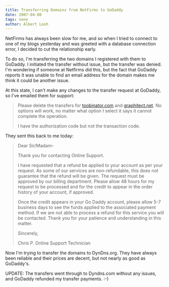 ```yaml
---
title: Transferring Domains from NetFirms to GoDaddy
date: 2007-04-08
tags: none
author: Albert Lash
---
```

NetFirms has always been slow for me, and so when I tried to connect to one of my blogs yesterday and was greeted with a database connection error, I decided to cut the relationship early.

To do so, I'm transferring the two domains I registered with them to GoDaddy. I initiated the transfer without issue, but the transfer was denied. I'm wondering if someone at Netfirms did this, but the fact that GoDaddy reports it was unable to find an email address for the domain makes me think it could be another issue.

At this state, I can't make any changes to the transfer request at GoDaddy, so I've emailed them for support:

<blockquote>Please delete the transfers for <a href="http://toobinator.com">toobinator.com</a> and <a href="http://graphitect.net">graphitect.net</a>. No options will work, no matter what option I select it says it cannot complete the operation.

I have the authorization code but not the transaction code. </blockquote>

They sent this back to me today:
<blockquote>Dear Sir/Madam-

Thank you for contacting Online Support.

I have requested that a refund be applied to your account as per your request. As some of our services are non-refundable, this does not guarantee that the refund will be given. The request must be approved by our billing department. Please allow 48 hours for my request to be processed and for the credit to appear in the order history of your account, if approved.

Once the credit appears in your Go Daddy account, please allow 5-7 business days to see the funds applied to the associated payment method. If we are not able to process a refund for this service you will be contacted. Thank you for your patience and understanding in this matter.

Sincerely,

Chris P.
Online Support
Technician</blockquote>

Now I'm trying to transfer the domains to DynDns.org. They have always been reliable and their prices are decent, but not nearly as good as GoDaddy's.

UPDATE: The transfers went through to Dyndns.com without any issues, and GoDaddy refunded my transfer payments. :-)

